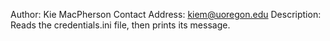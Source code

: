 Author: Kie MacPherson
Contact Address: kiem@uoregon.edu
Description: Reads the credentials.ini file, then prints its message.
